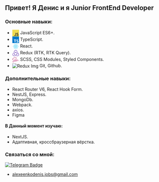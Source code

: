 ## Привет! Я Денис и я Junior FrontEnd Developer

### Основные навыки:

-   <img align="center" width="22px"  src="https://raw.githubusercontent.com/github/explore/80688e429a7d4ef2fca1e82350fe8e3517d3494d/topics/javascript/javascript.png" alt="JavaScript Img" /> JavaScript ES6+.
-   <img align="center" width="22px" src="https://raw.githubusercontent.com/github/explore/80688e429a7d4ef2fca1e82350fe8e3517d3494d/topics/typescript/typescript.png" alt="TypeScript Img" /> TypeScript.
-   <img align="center" width="22px" src="https://raw.githubusercontent.com/github/explore/80688e429a7d4ef2fca1e82350fe8e3517d3494d/topics/react/react.png" alt="React Img" /> React.
-   <img align="center" width="22px" src="https://raw.githubusercontent.com/github/explore/80688e429a7d4ef2fca1e82350fe8e3517d3494d/topics/redux/redux.png" alt="Redux Img" /> Redux (RTK, RTK Query).
-   <img align="center" width="22px" src="https://raw.githubusercontent.com/github/explore/80688e429a7d4ef2fca1e82350fe8e3517d3494d/topics/sass/sass.png" alt="Redux Img" /> SCSS, CSS Modules, Styled Components.
-   <img align="center" width="22px" src="https://github.githubassets.com/images/modules/logos_page/GitHub-Mark.png" alt="Redux Img" /> Git, Github.

### Дополнительные навыки:

-   React Router V6, React Hook Form.
-   NestJS, Express.
-   MongoDb.
-   Webpack.
-   axios.
-   Figma

#### В Данный момент изучаю:

-   NextJS.
-   Адаптивная, кроссбраузерная вёрстка.

### Связаться со мной:

<div id="badges">
  <a href="t.me/MiracleHorizon">
    <img src="https://img.shields.io/badge/Telegram-blue?style=for-the-badge&logo=telegram&logoColor=white" alt="Telegram Badge"/>
  </a>
</div>

-   alexeenkodenis.jobs@gmail.com

<br/>
